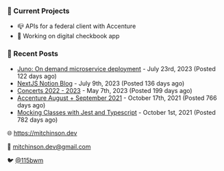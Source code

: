 ### 📌 Current Projects
- 📪 APIs for a federal client with Accenture
- 🤑 Working on digital checkbook app

### 📝 Recent Posts

- [Juno: On demand microservice deployment](https://blog.mitchinson.dev/juno) - July 23rd, 2023 (Posted 122 days ago)
- [NextJS Notion Blog](https://blog.mitchinson.dev/blog-2023) - July 9th, 2023 (Posted 136 days ago)
- [Concerts 2022 - 2023](https://blog.mitchinson.dev/concerts-2023) - May 7th, 2023 (Posted 199 days ago)
- [Accenture August + September 2021](https://blog.mitchinson.dev/pillar/aug-sep-21) - October 17th, 2021 (Posted 766 days ago)
- [Mocking Classes with Jest and Typescript](https://blog.mitchinson.dev/jest-typescript-mocks) - October 1st, 2021 (Posted 782 days ago)

🌐 https://mitchinson.dev

💌 mitchinson.dev@gmail.com

🐦 [@115bwm](https://twitter.com/115bwm)